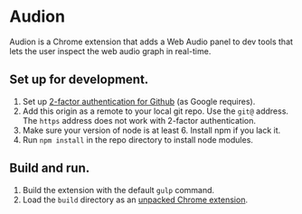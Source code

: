 # Audion

Audion is a Chrome extension that adds a Web Audio panel to dev tools that lets the user inspect the web audio graph in real-time.

## Set up for development.

1. Set up [2-factor authentication for Github](https://github.com/blog/1614-two-factor-authentication) (as Google requires).
2. Add this origin as a remote to your local git repo. Use the `git@` address. The `https` address does not work with 2-factor authentication.
3. Make sure your version of node is at least 6. Install npm if you lack it.
4. Run `npm install` in the repo directory to install node modules.

## Build and run.

1. Build the extension with the default `gulp` command.
2. Load the `build` directory as an [unpacked Chrome extension](https://developer.chrome.com/extensions/getstarted#unpacked).
